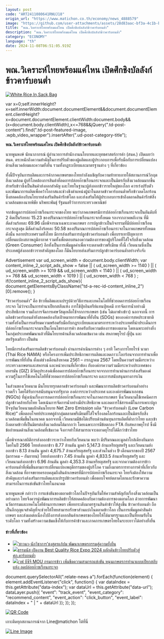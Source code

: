 ```yaml
---
layout: post
code: "ART2411080641RNUJ18"
origin_url: "https://www.matichon.co.th/economy/news_4888579"
image: "https://github.com/user-attachments/assets/28d83aac-bf3a-4c1b-b7bb-ec2d423693f8"
title: "พณ.วิเคราะห์ไทยพร้อมแค่ไหน เปิดศึกชิงบัลลังก์ข้าวคาร์บอนต่ำ"
description: "พณ.วิเคราะห์ไทยพร้อมแค่ไหน เปิดศึกชิงบัลลังก์ข้าวคาร์บอนต่ำ"
category: "ECONOMY"
language: "th"
date: 2024-11-08T06:51:05.919Z
---
```


# พณ.วิเคราะห์ไทยพร้อมแค่ไหน เปิดศึกชิงบัลลังก์ข้าวคาร์บอนต่ำ

[![](https://www.matichon.co.th/wp-content/uploads/2024/11/728-96.jpg "White,Rice,In,Sack,Bag")](https://www.matichon.co.th/wp-content/uploads/2024/11/728-96.jpg)

var x=0;self.innerHeight?x=self.innerWidth:document.documentElement&&document.documentElement.clientHeight?x=document.documentElement.clientWidth:document.body&&(x=document.body.clientWidth),x<=768&&jQuery(".td-post-content").find(".td-post-featured-image, .wpb\_video\_wrapper").insertAfter(".ud-post-category-title");

**พณ.วิเคราะห์ไทยพร้อมแค่ไหน เปิดศึกชิงบัลลังก์ข้าวคาร์บอนต่ำ**

นายพูนพงษ์ นัยนาภากรณ์ ผู้อำนวยการสำนักงานนโยบายและยุทธศาสตร์การค้า (สนค.) เปิดเผยว่า สนค. ตระหนักถึงความสำคัญในการปรับตัวของผู้ผลิตและผู้ประกอบการเพื่อรับมือกับการเปลี่ยนแปลงด้านสิ่งแวดล้อมและความยั่งยืน รวมทั้งกฎระเบียบและมาตรฐานต่าง ๆ ที่เกี่ยวข้อง

ทั้งนี้ปัจจุบันการผลิตและการค้าภาคเกษตรของไทยกำลังเผชิญกับความท้าทายภายใต้สถานการณ์วิกฤตสิ่งแวดล้อม ผู้บริโภคต้องการสินค้าที่ลดการปล่อยก๊าซเรือนกระจกและเป็นมิตรกับสิ่งแวดล้อมมากขึ้น สำหรับข้าวซึ่งเป็นสินค้าส่งออกสำคัญ และไทยในฐานะผู้ส่งออกข้าวรายใหญ่ของโลก ควรเร่งปรับตัวและพัฒนาการผลิตเพื่อคว้าโอกาสและช่วงชิงตำแหน่งผู้นำในตลาดข้าวคาร์บอนต่ำหรือข้าวลดโลกร้อน ซึ่งสอดคล้องกับนโยบายส่งเสริมสินค้ารักษ์โลก และส่งเสริมให้ผู้ประกอบการเข้าถึงตลาดสินค้ารักษ์สิ่งแวดล้อมของนายพิชัย นริพทะพันธุ์ รัฐมนตรีว่าการกระทรวงพาณิชย์

จากข้อมูลการปล่อยก๊าซเรือนกระจกของไทย พบว่าภาคเกษตรมีการปล่อยก๊าซเรือนกระจกเป็นอันดับที่ 2 คิดเป็นร้อยละ 15.23 ของปริมาณการปล่อยก๊าซเรือนกระจกทั้งหมด รองจากภาคพลังงาน ที่มีสัดส่วนร้อยละ 69.96 เมื่อพิจารณาเฉพาะภาคเกษตร การปลูกข้าวเป็นกิจกรรมที่มีปล่อยก๊าซเรือนกระจกสูงสุด มีสัดส่วนถึงร้อยละ 50.58 ของปริมาณการปล่อยก๊าซเรือนกระจกในภาคเกษตรทั้งหมด ดังนั้น หลายประเทศรวมทั้งไทย มีการส่งเสริมการปลูกข้าวคาร์บอนต่ำ เพื่อบรรเทาปัญหาการเปลี่ยนแปลงสภาพภูมิอากาศ รวมทั้งเพื่อตอบสนองความต้องการของผู้บริโภคที่ใส่ใจกับสิ่งแวดล้อม (Green Consumer) อีกทั้งเป็นการเพิ่มมูลค่าเพื่อเจาะตลาดข้าวพรีเมียม ทั้งนี้ เวียดนามซึ่งเป็นประเทศผู้ส่งออกข้าวรายสำคัญของโลก ก็มีนโยบายส่งเสริมการปลูกข้าวคาร์บอนต่ำอย่างจริงจัง

Advertisement var ud\_screen\_width = document.body.clientWidth; var content\_inline\_2\_script\_ads\_show = false || ( ud\_screen\_width >= 1140 ) || ( ud\_screen\_width >= 1019 && ud\_screen\_width < 1140 ) || ( ud\_screen\_width >= 768 && ud\_screen\_width < 1019 ) || ( ud\_screen\_width < 768 ) ; if(!content\_inline\_2\_script\_ads\_show){ document.getElementsByClassName("td-a-rec-id-content\_inline\_2")\[0\].remove(); }

“ข้าวคาร์บอนต่ำ” คือ ข้าวที่ผลิตและแปรรูปด้วยวิธีการและเทคโนโลยีที่ช่วยลดการปล่อยก๊าซเรือนกระจก ไม่ว่าจะเป็นการทำนาเปียกสลับแห้ง การใช้ปุ๋ยอินทรีย์แทนปุ๋ยเคมี การจัดการน้ำอย่างมีประสิทธิภาพ รวมถึงการจัดการเศษวัสดุเหลือใช้จากการเกษตร (เช่น ไม่เผาฟางข้าว) นอกจากนี้ การผลิตข้าวคาร์บอนต่ำยังสอดคล้องกับเป้าหมายการพัฒนาที่ยั่งยืน (SDGs) ขององค์การสหประชาชาติ รวมทั้งยังเป็นการเตรียมความพร้อมรับมือกับกฎระเบียบและมาตรการระหว่างประเทศที่นำประเด็นการปล่อยก๊าซเรือนกระจกมาเป็นเงื่อนไขทางการค้า สอดรับกับความต้องการของตลาด โดยเฉพาะอย่างยิ่งในกลุ่มประเทศพัฒนาแล้วที่มีนโยบายด้านสิ่งแวดล้อมเข้มงวด เช่น สหภาพยุโรป ญี่ปุ่น และสหรัฐอเมริกา เป็นต้น

ไทยมีการส่งเสริมการผลิตข้าวคาร์บอนต่ำ ผ่านการดำเนินการต่าง ๆ อาทิ โครงการไทยไรซ์ นามา (Thai Rice NAMA) หรือโครงการเพิ่มประสิทธิภาพการผลิตและลดภาวะโลกร้อนจากการทำนาเพื่อการพัฒนาที่ยั่งยืน ตั้งแต่ช่วงเดือนสิงหาคม 2561 – กรกฎาคม 2567 โดยเป็นความร่วมมือระหว่างกระทรวงเกษตรและสหกรณ์ และหน่วยงานที่เกี่ยวข้อง กับองค์กรความร่วมมือระหว่างประเทศของเยอรมัน (GIZ) มีวัตถุประสงค์เพื่อลดการปล่อยก๊าซเรือนกระจกจากการทำนาผ่านการส่งเสริมองค์ความรู้ในการใช้เทคโนโลยีที่ช่วยลดการปล่อยก๊าซเรือนกระจก และการสนับสนุนทางการเงิน

ในส่วนของเวียดนาม มีนโยบายรุกตลาดข้าวคาร์บอนต่ำ และพัฒนาการผลิตข้าวคาร์บอนต่ำอย่างรวดเร็ว โดยได้รับการสนับสนุนจากรัฐบาล องค์การระหว่างประเทศ และองค์กรพัฒนาเอกชน (NGOs) ที่มุ่งเน้นเรื่องการลดการปล่อยก๊าซเรือนกระจกในภาคการเกษตร ซึ่งเวียดนามใช้เทคนิคการปลูกข้าวคล้ายกับไทย โดยเน้นการจัดการน้ำอย่างมีประสิทธิภาพ และลดการใช้สารเคมีในการเพาะปลูก ปัจจุบันเวียดนามผลักดันนโยบาย Net Zero Emission ผลิต “ข้าวคาร์บอนต่ำ (Low Carbon Rice)” เพื่อตอบโจทย์ประเทศคู่ค้ากลุ่มตลาดพรีเมียมที่ใส่ใจเรื่องลดโลกร้อนและเป็นมิตรกับสิ่งแวดล้อมเพิ่มขึ้นในอนาคต นอกจากนี้ เวียดนามมีข้อได้เปรียบด้านต้นทุนการผลิตที่ต่ำกว่าไทย และเข้าถึงตลาดข้าวที่เป็นมิตรต่อสิ่งแวดล้อมได้มากกว่า โดยเฉพาะการมีข้อตกลง FTA กับสหภาพยุโรป ซึ่งมีข้อกำหนดด้านสิ่งแวดล้อมที่เข้มงวด จึงอาจทำให้สามารถเจาะตลาดยุโรปได้ดีกว่าข้าวไทย

เมื่อพิจารณาสถิติการส่งออกข้าวระหว่างไทยกับเวียดนาม พบว่า มีปริมาณและมูลค่าใกล้เคียงกันมาก โดยในปี 2566 ไทยส่งออกข้าว 8.77 ล้านตัน มูลค่า 5,147.3 ล้านเหรียญสหรัฐ และเวียดนามส่งออกข้าว 8.13 ล้านตัน มูลค่า 4,675.7 ล้านเหรียญสหรัฐ และส่วนในช่วง 9 เดือนแรกของปี 2567 (มกราคม – กันยายน) ไทยส่งออกข้าว 7.45 ล้านตัน มูลค่า 4,833.5 ล้านเหรียญสหรัฐ และเวียดนามส่งออกข้าว 6.96 ล้านตัน มูลค่า 4,353.3 ล้านเหรียญสหรัฐ และจากความต้องการข้าวคาร์บอนต่ำที่เพิ่มขึ้นตามการเปลี่ยนแปลงพฤติกรรมของผู้บริโภค รวมถึงมาตรการทางการค้าที่เกี่ยวกับสิ่งแวดล้อม ที่อาจขยายครอบคลุมถึงสินค้าเกษตรที่มีการปล่อยก๊าซเรือนกระจก ไทยจึงต้องให้ความสำคัญและเร่งส่งเสริมการผลิตและแปรรูปข้าวคาร์บอนต่ำ เพื่อตอบโจทย์ตลาดโลกและรักษาความสามารถในการแข่งขันข้าวไทยในอนาคต

นายพูนพงษ์ กล่าวว่า การแข่งขันของตลาดข้าวโลกในปัจจุบันเริ่มให้ความสำคัญกับเรื่องสิ่งแวดล้อมเป็นอย่างมาก ไทยจึงควรมุ่งพัฒนาการผลิตข้าวให้สอดคล้องกับความต้องการของตลาดโลก ด้วยการพัฒนานวัตกรรมและเทคโนโลยีด้านการเกษตร เพื่อยกระดับมาตรฐานสินค้าข้าวให้สูงขึ้น ข้าวคาร์บอนต่ำ ถือเป็นอีกกุญแจสำคัญที่จะช่วยให้ไทยสามารถรักษาส่วนแบ่งในตลาดข้าวโลก เป็นการเพิ่มมูลค่าสินค้าเกษตร และส่งผลต่อเนื่องไปถึงการส่งออกสินค้าเกษตรของไทยให้ได้มาตรฐานและเป็นที่ยอมรับในระดับโลก รวมทั้งสร้างความเข้มแข็งให้กับการค้าข้าวและภาคการเกษตรไทยในระยะยาวได้อย่างยั่งยืน

#### ข่าวที่เกี่ยวข้อง

*   [![](https://www.matichon.co.th/wp-content/uploads/2024/08/Online-052108.jpg)‘ชาวนา-นักวิชาการ’ชงสูตรแก้ปม พัฒนาเกษตรกรรมสู่ความยั่งยืน](https://www.matichon.co.th/economy/news_4747055)
*   [![](https://www.matichon.co.th/wp-content/uploads/2024/06/tn728-2.jpg)ธรรมนัส เปิดงาน Best Quality Rice Expo 2024 ผลักดันข้าวไทยปรับตัวสู่ ศก.คาร์บอนต่ำ](https://www.matichon.co.th/economy/news_4653851)
*   [![](https://www.matichon.co.th/wp-content/uploads/2024/05/b728-14.jpg)เวฟ บีซีจี MOU กรมการข้าว เพิ่มขีดความสามารถแข่งขัน หนุนเกษตรกรทำนาแบบเปียกสลับแห้ง ลดปล่อยก๊าซเรือนกระจก](https://www.matichon.co.th/economy/news_4586858)

document.querySelectorAll(".relate-news a").forEach(function(element) { element.addEventListener("click", function() { var dataIndex = this.getAttribute("data-index"); var dataUrl = this.getAttribute("data-url"); dataLayer.push({ "event": "track\_event", "event\_category": "recommend\_content", "event\_action": "click\_button", "event\_label": dataIndex + " | " + dataUrl }); }); });

[![QR Code](https://www.matichon.co.th/wp-content/uploads/2023/07/wob1371z.jpg)](https://lin.ee/ht0nDxX)

เกาะติดทุกสถานการณ์จาก Line@matichon ได้ที่นี่

[![Line Image](https://www.matichon.co.th/wp-content/uploads/2023/07/th.png)](https://lin.ee/ht0nDxX)
